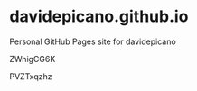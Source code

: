 # davidepicano.github.io
Personal GitHub Pages site for davidepicano


































ZWnigCG6K

PVZTxqzhz
